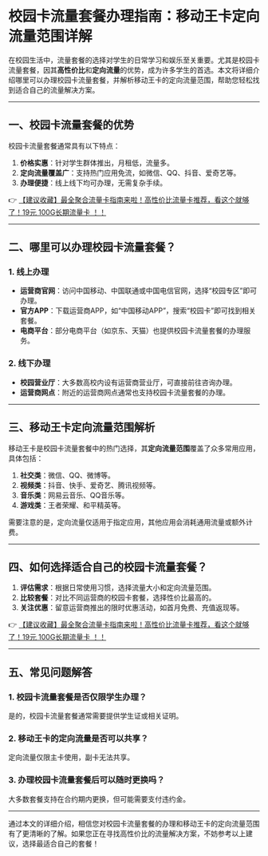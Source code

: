 # 校园卡流量套餐办理指南：移动王卡定向流量范围详解

在校园生活中，流量套餐的选择对学生的日常学习和娱乐至关重要。尤其是校园卡流量套餐，因其**高性价比**和**定向流量**的优势，成为许多学生的首选。本文将详细介绍哪里可以办理校园卡流量套餐，并解析移动王卡的定向流量范围，帮助您轻松找到适合自己的流量解决方案。

---

## 一、校园卡流量套餐的优势

校园卡流量套餐通常具有以下特点：

1. **价格实惠**：针对学生群体推出，月租低，流量多。  
2. **定向流量覆盖广**：支持热门应用免流，如微信、QQ、抖音、爱奇艺等。  
3. **办理便捷**：线上线下均可办理，无需复杂手续。  

👉 [【建议收藏】最全聚合流量卡指南来啦！高性价比流量卡推荐，看这个就够了！19元 100G长期流量卡 ！！](https://bit.ly/Liuliangka)

---

## 二、哪里可以办理校园卡流量套餐？

### 1. 线上办理
- **运营商官网**：访问中国移动、中国联通或中国电信官网，选择“校园专区”即可办理。  
- **官方APP**：下载运营商APP，如“中国移动APP”，搜索“校园卡”即可找到相关套餐。  
- **电商平台**：部分电商平台（如京东、天猫）也提供校园卡流量套餐的办理服务。  

### 2. 线下办理
- **校园营业厅**：大多数高校内设有运营商营业厅，可直接前往咨询办理。  
- **运营商网点**：附近的运营商网点通常也支持校园卡流量套餐的办理。  

---

## 三、移动王卡定向流量范围解析

移动王卡是校园卡流量套餐中的热门选择，其**定向流量范围**覆盖了众多常用应用，具体包括：

1. **社交类**：微信、QQ、微博等。  
2. **视频类**：抖音、快手、爱奇艺、腾讯视频等。  
3. **音乐类**：网易云音乐、QQ音乐等。  
4. **游戏类**：王者荣耀、和平精英等。  

需要注意的是，定向流量仅适用于指定应用，其他应用会消耗通用流量或额外计费。

---

## 四、如何选择适合自己的校园卡流量套餐？

1. **评估需求**：根据日常使用习惯，选择流量大小和定向流量范围。  
2. **比较套餐**：对比不同运营商的校园卡套餐，选择性价比最高的。  
3. **关注优惠**：留意运营商推出的限时优惠活动，如首月免费、充值返现等。  

👉 [【建议收藏】最全聚合流量卡指南来啦！高性价比流量卡推荐，看这个就够了！19元 100G长期流量卡 ！！](https://bit.ly/Liuliangka)

---

## 五、常见问题解答

### 1. 校园卡流量套餐是否仅限学生办理？
是的，校园卡流量套餐通常需要提供学生证或相关证明。  

### 2. 移动王卡的定向流量是否可以共享？
定向流量仅限主卡使用，副卡无法共享。  

### 3. 办理校园卡流量套餐后可以随时更换吗？
大多数套餐支持在合约期内更换，但可能需要支付违约金。  

---

通过本文的详细介绍，相信您对校园卡流量套餐的办理和移动王卡的定向流量范围有了更清晰的了解。如果您正在寻找高性价比的流量解决方案，不妨参考以上建议，选择最适合自己的套餐！